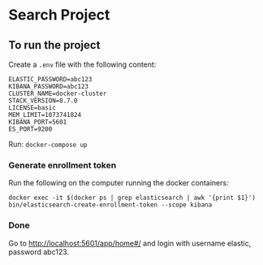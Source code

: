 # Search Project

## To run the project

Create a `.env` file with the following content:

```env
ELASTIC_PASSWORD=abc123
KIBANA_PASSWORD=abc123
CLUSTER_NAME=docker-cluster
STACK_VERSION=8.7.0
LICENSE=basic
MEM_LIMIT=1073741824
KIBANA_PORT=5601
ES_PORT=9200
```

Run: `docker-compose up`

### Generate enrollment token

Run the following on the computer running the docker containers:

`docker exec -it $(docker ps | grep elasticsearch | awk '{print $1}') bin/elasticsearch-create-enrollment-token --scope kibana`

### Done

Go to <http://localhost:5601/app/home#/> and login with username elastic, password abc123.
